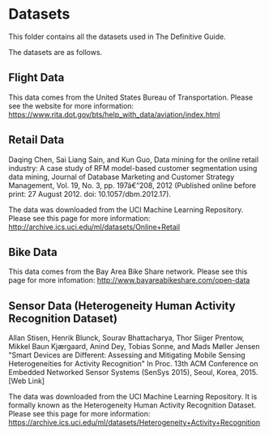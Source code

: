 # Datasets

This folder contains all the datasets used in The Definitive Guide.


The datasets are as follows.

## Flight Data

This data comes from the United States Bureau of Transportation. Please see the website for more information: https://www.rita.dot.gov/bts/help_with_data/aviation/index.html

## Retail Data

Daqing Chen, Sai Liang Sain, and Kun Guo, Data mining for the online retail industry: A case study of RFM model-based customer segmentation using data mining, Journal of Database Marketing and Customer Strategy Management, Vol. 19, No. 3, pp. 197â€“208, 2012 (Published online before print: 27 August 2012. doi: 10.1057/dbm.2012.17).

The data was downloaded from the UCI Machine Learning Repository. Please see this page for more information: http://archive.ics.uci.edu/ml/datasets/Online+Retail

## Bike Data

This data comes from the Bay Area Bike Share network. Please see this page for more infomation: http://www.bayareabikeshare.com/open-data

## Sensor Data (Heterogeneity Human Activity Recognition Dataset)

Allan Stisen, Henrik Blunck, Sourav Bhattacharya, Thor Siiger Prentow, Mikkel Baun Kjærgaard, Anind Dey, Tobias Sonne, and Mads Møller Jensen "Smart Devices are Different: Assessing and Mitigating Mobile Sensing Heterogeneities for Activity Recognition" In Proc. 13th ACM Conference on Embedded Networked Sensor Systems (SenSys 2015), Seoul, Korea, 2015. [Web Link]

The data was downloaded from the UCI Machine Learning Repository. It is formally known as the Heterogeneity Human Activity Recognition Dataset. Please see this page for more information: https://archive.ics.uci.edu/ml/datasets/Heterogeneity+Activity+Recognition